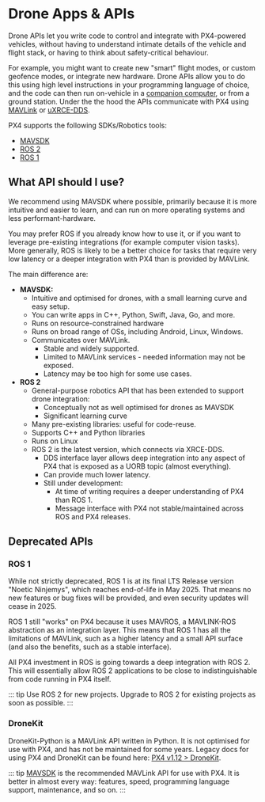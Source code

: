 # Drone Apps & APIs

Drone APIs let you write code to control and integrate with PX4-powered vehicles, without having to understand intimate details of the vehicle and flight stack, or having to think about safety-critical behaviour.

For example, you might want to create new "smart" flight modes, or custom geofence modes, or integrate new hardware.
Drone APIs allow you to do this using high level instructions in your programming language of choice, and the code can then run on-vehicle in a [companion computer](../companion_computer/index.md), or from a ground station.
Under the the hood the APIs communicate with PX4 using [MAVLink](../middleware/mavlink.md) or [uXRCE-DDS](../middleware/uxrce_dds.md).

PX4 supports the following SDKs/Robotics tools:

- [MAVSDK](../robotics/mavsdk.md)
- [ROS 2](../ros/index.md)
- [ROS 1](../ros/index.md)

## What API should I use?

We recommend using MAVSDK where possible, primarily because it is more intuitive and easier to learn, and can run on more operating systems and less performant-hardware.

You may prefer ROS if you already know how to use it, or if you want to leverage pre-existing integrations (for example computer vision tasks).
More generally, ROS is likely to be a better choice for tasks that require very low latency or a deeper integration with PX4 than is provided by MAVLink.

The main difference are:

- **MAVSDK:**
  - Intuitive and optimised for drones, with a small learning curve and easy setup.
  - You can write apps in C++, Python, Swift, Java, Go, and more.
  - Runs on resource-constrained hardware
  - Runs on broad range of OSs, including Android, Linux, Windows.
  - Communicates over MAVLink.
    - Stable and widely supported.
    - Limited to MAVLink services - needed information may not be exposed.
    - Latency may be too high for some use cases.
- **ROS 2**
  - General-purpose robotics API that has been extended to support drone integration:
    - Conceptually not as well optimised for drones as MAVSDK
    - Significant learning curve
  - Many pre-existing libraries: useful for code-reuse.
  - Supports C++ and Python libraries
  - Runs on Linux
  - ROS 2 is the latest version, which connects via XRCE-DDS.
    - DDS interface layer allows deep integration into any aspect of PX4 that is exposed as a UORB topic (almost everything).
    - Can provide much lower latency.
    - Still under development:
      - At time of writing requires a deeper understanding of PX4 than ROS 1.
      - Message interface with PX4 not stable/maintained across ROS and PX4 releases.

## Deprecated APIs

### ROS 1

While not strictly deprecated, ROS 1 is at its final LTS Release version "Noetic Ninjemys", which reaches end-of-life in May 2025.
That means no new features or bug fixes will be provided, and even security updates will cease in 2025.

ROS 1 still "works" on PX4 because it uses MAVROS, a MAVLINK-ROS abstraction as an integration layer.
This means that ROS 1 has all the limitations of MAVLink, such as a higher latency and a small API surface (and also the benefits, such as a stable interface).

All PX4 investment in ROS is going towards a deep integration with ROS 2.
This will essentially allow ROS 2 applications to be close to indistinguishable from code running in PX4 itself.

::: tip
Use ROS 2 for new projects.
Upgrade to ROS 2 for existing projects as soon as possible.
:::

### DroneKit

DroneKit-Python is a MAVLink API written in Python.
It is not optimised for use with PX4, and has not be maintained for some years.
Legacy docs for using PX4 and DroneKit can be found here: [PX4 v1.12 > DroneKit](https://docs.px4.io/v1.12/en/robotics/dronekit.html).

::: tip
[MAVSDK](https://mavsdk.mavlink.io/) is the recommended MAVLink API for use with PX4.
It is better in almost every way: features, speed, programming language support, maintenance, and so on.
:::
